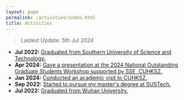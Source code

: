 ```yaml
---
layout: page
permalink: /activities/index.html
title: Activities
---
```


> Lastest Update: 5th Jul 2024

- **Jul 2022:** [Graduated from Southern University of Science and Technology.](https://zhengpinzhong.github.io/images/Sustech2.jpg)
- **Apr 2024:** [Gave a presentation at the 2024 National Outstanding Graduate Students Workshop supported by SSE, CUHKSZ.](https://zhengpinzhong.github.io/images/xlmf1.jpg)
- **Jan 2024:** [Conducted an academic visit to CUHKSZ.](https://zhengpinzhong.github.io/images/CUHKSZ_labr.jpg)
- **Sep 2022:** [Started to pursue my master's degree at SUSTech.](https://zhengpinzhong.github.io/images/SUSTech1.jpg)
- **Jul 2022:** [Graduated from Wuhan University.](https://zhengpinzhong.github.io/images/WHU1.jpg)

  

